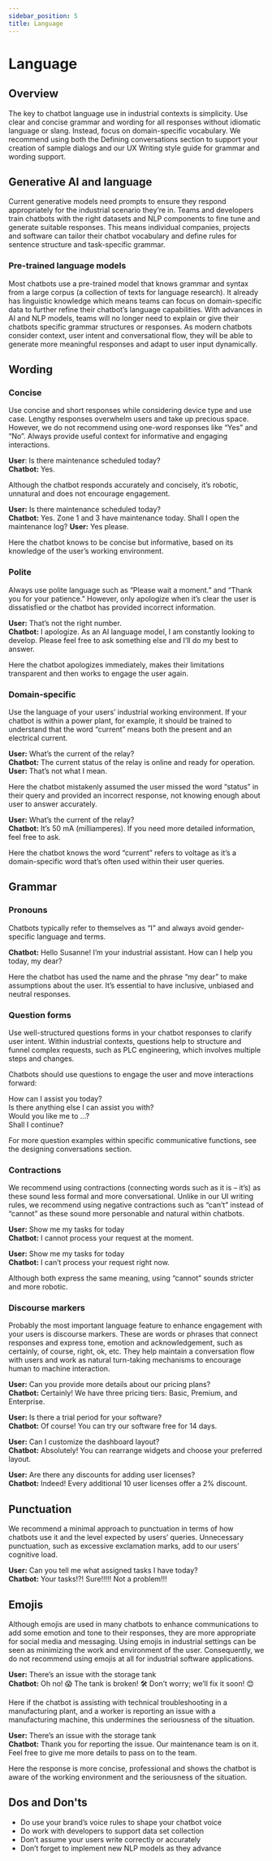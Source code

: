 ```yaml
---
sidebar_position: 5
title: Language
---
```

# Language

## Overview 

The key to chatbot language use in industrial contexts is simplicity. Use clear and concise grammar and wording for all responses without idiomatic language or slang. Instead, focus on domain-specific vocabulary. We recommend using both the Defining conversations section to support your creation of sample dialogs and our UX Writing style guide for grammar and wording support.   

## Generative AI and language 

Current generative models need prompts to ensure they respond appropriately for the industrial scenario they’re in. Teams and developers train chatbots with the right datasets and NLP components to fine tune and generate suitable responses. This means individual companies, projects and software can tailor their chatbot vocabulary and define rules for sentence structure and task-specific grammar. 

### Pre-trained language models  
Most chatbots use a pre-trained model that knows grammar and syntax from a large corpus (a collection of texts for language research). It already has linguistic knowledge which means teams can focus on domain-specific data to further refine their chatbot’s language capabilities. With advances in AI and NLP models, teams will no longer need to explain or give their chatbots specific grammar structures or responses. As modern chatbots consider context, user intent and conversational flow, they will be able to generate more meaningful responses and adapt to user input dynamically. 

## Wording 

### Concise
Use concise and short responses while considering device type and use case. Lengthy responses overwhelm users and take up precious space. However, we do not recommend using one-word responses like “Yes” and “No”. Always provide useful context for informative and engaging interactions. 
 
**User**: Is there maintenance scheduled today?  
**Chatbot:** Yes. 

Although the chatbot responds accurately and concisely, it’s robotic, unnatural and does not encourage engagement. 

**User:** Is there maintenance scheduled today?   
**Chatbot:** Yes. Zone 1 and 3 have maintenance today. Shall I open the maintenance log? 
**User:** Yes please. 

Here the chatbot knows to be concise but informative, based on its knowledge of the user’s working environment. 

### Polite
Always use polite language such as “Please wait a moment.” and “Thank you for your patience.” However, only apologize when it’s clear the user is dissatisfied or the chatbot has provided incorrect information. 

**User:** That’s not the right number.  
**Chatbot:** I apologize. As an AI language model, I am constantly looking to develop. Please feel free to ask something else and I’ll do my best to answer. 

Here the chatbot apologizes immediately, makes their limitations transparent and then works to engage the user again. 

### Domain-specific 
Use the language of your users’ industrial working environment. If your chatbot is within a power plant, for example, it should be trained to understand that the word “current” means both the present and an electrical current. 

**User:** What’s the current of the relay?  
**Chatbot:** The current status of the relay is online and ready for operation.   
**User:** That’s not what I mean.  

Here the chatbot mistakenly assumed the user missed the word “status” in their query and provided an incorrect response, not knowing enough about user to answer accurately. 

**User:** What’s the current of the relay?  
**Chatbot:** It’s 50 mA (milliamperes). If you need more detailed information, feel free to ask.

Here the chatbot knows the word “current” refers to voltage as it’s a domain-specific word that’s often used within their user queries. 

## Grammar 

### Pronouns 
Chatbots typically refer to themselves as “I” and always avoid gender-specific language and terms. 

**Chatbot:** Hello Susanne! I’m your industrial assistant. How can I help you today, my dear? 

Here the chatbot has used the name and the phrase “my dear” to make assumptions about the user. It’s essential to have inclusive, unbiased and neutral responses. 

### Question forms
Use well-structured questions forms in your chatbot responses to clarify user intent. Within industrial contexts, questions help to structure and funnel complex requests, such as PLC engineering, which involves multiple steps and changes. 

Chatbots should use questions to engage the user and move interactions forward: 

How can I assist you today?   
Is there anything else I can assist you with?   
Would you like me to …?   
Shall I continue?   

For more question examples within specific communicative functions, see the designing conversations section.

### Contractions 
We recommend using contractions (connecting words such as it is – it’s) as these sound less formal and more conversational. Unlike in our UI writing rules, we recommend using negative contractions such as “can’t” instead of “cannot” as these sound more personable and natural within chatbots.  

**User:** Show me my tasks for today  
**Chatbot:** I cannot process your request at the moment.  

**User:** Show me my tasks for today  
**Chatbot:** I can’t process your request right now. 

Although both express the same meaning, using “cannot” sounds stricter and more robotic.  

### Discourse markers
Probably the most important language feature to enhance engagement with your users is discourse markers. These are words or phrases that connect responses and express tone, emotion and acknowledgement, such as certainly, of course, right, ok, etc. They help maintain a conversation flow with users and work as natural turn-taking mechanisms to encourage human to machine interaction. 


**User:** Can you provide more details about our pricing plans?  
**Chatbot:** Certainly! We have three pricing tiers: Basic, Premium, and Enterprise.

**User:** Is there a trial period for your software?  
**Chatbot:** Of course! You can try our software free for 14 days.

**User:** Can I customize the dashboard layout?  
**Chatbot:** Absolutely! You can rearrange widgets and choose your preferred layout.

**User:** Are there any discounts for adding user licenses?  
**Chatbot:** Indeed! Every additional 10 user licenses offer a 2% discount.

## Punctuation

We recommend a minimal approach to punctuation in terms of how chatbots use it and the level expected by users’ queries. Unnecessary punctuation, such as excessive exclamation marks, add to our users’ cognitive load. 

**User:** Can you tell me what assigned tasks I have today?  
**Chatbot:** Your tasks!?! Sure!!!!! Not a problem!!! 

## Emojis 

Although emojis are used in many chatbots to enhance communications to add some emotion and tone to their responses, they are more appropriate for social media and messaging. Using emojis in industrial settings can be seen as minimizing the work and environment of the user. Consequently, we do not recommend using emojis at all for industrial software applications. 

**User:** There’s an issue with the storage tank  
**Chatbot:** Oh no! 😱 The tank is broken! 🛠️ Don’t worry; we’ll fix it soon! 😊 

Here if the chatbot is assisting with technical troubleshooting in a manufacturing plant, and a worker is reporting an issue with a manufacturing machine, this undermines the seriousness of the situation. 

**User:** There’s an issue with the storage tank    
**Chatbot:** Thank you for reporting the issue. Our maintenance team is on it. Feel free to give me more details to pass on to the team. 

Here the response is more concise, professional and shows the chatbot is aware of the working environment and the seriousness of the situation. 

## Dos and Don'ts

- Do use your brand’s voice rules to shape your chatbot voice
- Do work with developers to support data set collection
- Don’t assume your users write correctly or accurately
- Don’t forget to implement new NLP models as they advance 
